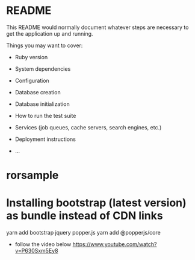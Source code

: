 # README

This README would normally document whatever steps are necessary to get the
application up and running.

Things you may want to cover:

* Ruby version

* System dependencies

* Configuration

* Database creation

* Database initialization

* How to run the test suite

* Services (job queues, cache servers, search engines, etc.)

* Deployment instructions

* ...
# rorsample

# Installing bootstrap (latest version) as bundle instead of CDN links

yarn add bootstrap jquery popper.js
yarn add @popperjs/core

* follow the video below
https://www.youtube.com/watch?v=P630Sxm5Ey8

